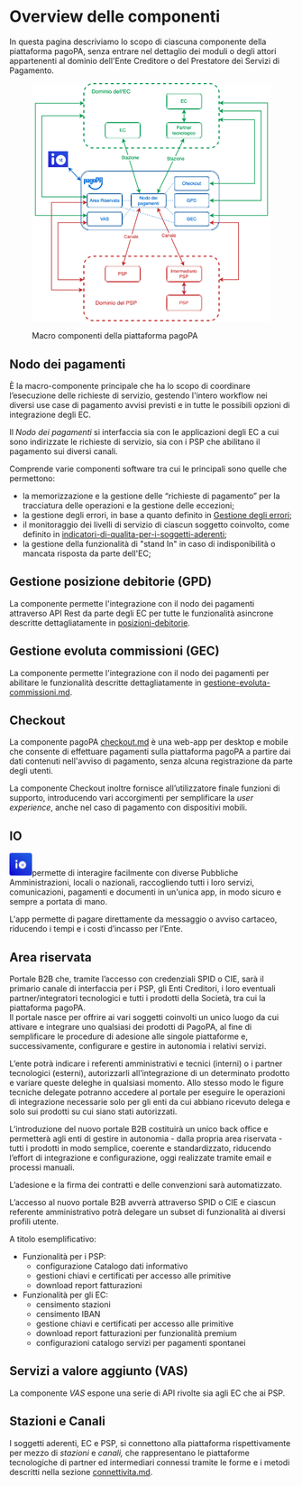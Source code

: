 # Overview delle componenti

In questa pagina descriviamo lo scopo di ciascuna componente della piattaforma pagoPA, senza entrare nel dettaglio dei moduli o degli attori appartenenti al dominio dell'Ente Creditore o del Prestatore dei Servizi di Pagamento.&#x20;

<figure><img src="../../.gitbook/assets/overview_componenti_pagopa.png" alt=""><figcaption><p>Macro componenti della piattaforma pagoPA</p></figcaption></figure>

## Nodo dei pagamenti

È la macro-componente principale che ha lo scopo di coordinare l’esecuzione delle richieste di servizio, gestendo l'intero workflow nei diversi use case di pagamento avvisi previsti e in tutte le possibili opzioni di integrazione degli EC.

Il _Nodo dei pagamenti_ si interfaccia sia con le applicazioni degli EC a cui sono indirizzate le richieste di servizio, sia con i PSP che abilitano il pagamento sui diversi canali.

Comprende varie componenti software tra cui le principali sono quelle che permettono:

* la memorizzazione e la gestione delle “richieste di pagamento” per la tracciatura delle operazioni e la gestione delle eccezioni;
* la gestione degli errori, in base a quanto definito in [Gestione degli errori](https://app.gitbook.com/o/KXYtsf32WSKm6ga638R3/s/mU2qgiLV1G3m9z1VjAOc/ "mention");
* il monitoraggio dei livelli di servizio di ciascun soggetto coinvolto, come definito in [indicatori-di-qualita-per-i-soggetti-aderenti](../../appendici/indicatori-di-qualita-per-i-soggetti-aderenti/ "mention");
* la gestione della funzionalità di "stand In" in caso di indisponibilità o mancata risposta da parte dell'EC;

## Gestione posizione debitorie (GPD) <a href="#wsod245r31gy" id="wsod245r31gy"></a>

La componente permette l'integrazione con il nodo dei pagamenti attraverso API Rest da parte degli EC per tutte le funzionalità asincrone descritte dettagliatamente in [posizioni-debitorie](../../appendici/posizioni-debitorie/ "mention").&#x20;

## Gestione evoluta commissioni (GEC) <a href="#wsod245r31gy" id="wsod245r31gy"></a>

La componente permette l'integrazione con il nodo dei pagamenti per abilitare le funzionalità descritte dettagliatamente in [gestione-evoluta-commissioni.md](../../appendici/gestione-evoluta-commissioni.md "mention").

## Checkout

La componente pagoPA [checkout.md](../../casi-duso/pagamento-da-touchpoint-pagopa/checkout.md "mention") è una web-app per desktop e mobile che consente di effettuare pagamenti sulla piattaforma pagoPA a partire dai dati contenuti nell'avviso di pagamento, senza alcuna registrazione da parte degli utenti.

La componente Checkout inoltre fornisce all’utilizzatore finale funzioni di supporto, introducendo vari accorgimenti per semplificare la _user experience_, anche nel caso di pagamento con dispositivi mobili.

## IO

<img src="../../.gitbook/assets/image (17).png" alt="" data-size="line">permette di interagire facilmente con diverse Pubbliche Amministrazioni, locali o nazionali, raccogliendo tutti i loro servizi, comunicazioni, pagamenti e documenti in un'unica app, in modo sicuro e sempre a portata di mano.

L'app permette di pagare direttamente da messaggio o avviso cartaceo, riducendo i tempi e i costi d’incasso per l’Ente.

## Area riservata

Portale B2B che, tramite l’accesso con credenziali SPID o CIE, sarà il primario canale di interfaccia per i PSP, gli Enti Creditori, i loro eventuali partner/integratori tecnologici e tutti i prodotti della Società, tra cui la piattaforma pagoPA.\
Il portale nasce per offrire ai vari soggetti coinvolti un unico luogo da cui attivare e integrare uno qualsiasi dei prodotti di PagoPA, al fine di semplificare le procedure di adesione alle singole piattaforme e, successivamente, configurare e gestire in autonomia i relativi servizi.

L’ente potrà indicare i referenti amministrativi e tecnici (interni) o i partner tecnologici (esterni), autorizzarli all’integrazione di un determinato prodotto e variare queste deleghe in qualsiasi momento. Allo stesso modo le figure tecniche delegate potranno accedere al portale per eseguire le operazioni di integrazione necessarie solo per gli enti da cui abbiano ricevuto delega e solo sui prodotti su cui siano stati autorizzati.

L’introduzione del nuovo portale B2B costituirà un unico back office e permetterà agli enti di gestire in autonomia - dalla propria area riservata - tutti i prodotti in modo semplice, coerente e standardizzato, riducendo l’effort di integrazione e configurazione, oggi realizzate tramite email e processi manuali.&#x20;

L’adesione e la firma dei contratti e delle convenzioni sarà automatizzato.&#x20;

L’accesso al nuovo portale B2B avverrà attraverso SPID o CIE e ciascun referente amministrativo potrà delegare un subset di funzionalità ai diversi profili utente.&#x20;

A titolo esemplificativo:

* Funzionalità per i PSP:&#x20;
  * configurazione Catalogo dati informativo&#x20;
  * gestioni chiavi e certificati per accesso alle primitive&#x20;
  * download report fatturazioni&#x20;
* Funzionalità per gli EC:&#x20;
  * censimento stazioni&#x20;
  * censimento IBAN&#x20;
  * gestione chiavi e certificati per accesso alle primitive&#x20;
  * download report fatturazioni per funzionalità premium&#x20;
  * configurazioni catalogo servizi per pagamenti spontanei

## Servizi a valore aggiunto (VAS)

La componente _VAS_ espone una serie di API rivolte sia agli EC che ai PSP.

## Stazioni e Canali <a href="#wsod245r31gy" id="wsod245r31gy"></a>

I soggetti aderenti, EC e PSP, si connettono alla piattaforma rispettivamente per mezzo di _stazioni_ e _canali,_ che rappresentano le piattaforme tecnologiche di partner ed intermediari connessi tramite le forme e i metodi descritti nella sezione [connettivita.md](../../appendici/connettivita.md "mention").

